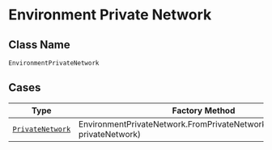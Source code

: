 
# Environment Private Network

## Class Name

`EnvironmentPrivateNetwork`

## Cases

| Type | Factory Method |
|  --- | --- |
| [`PrivateNetwork`](../../../doc/models/private-network.md) | EnvironmentPrivateNetwork.FromPrivateNetwork(PrivateNetwork privateNetwork) |


